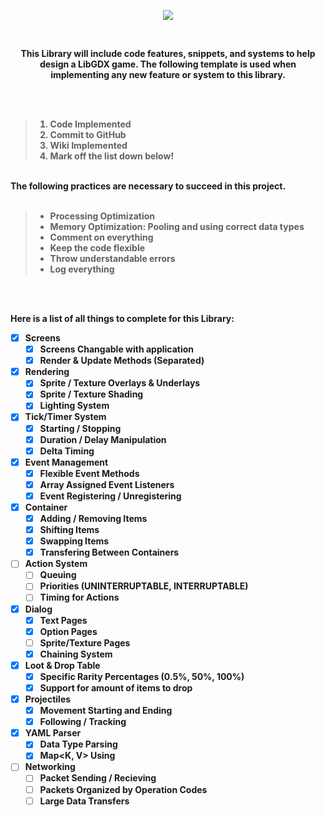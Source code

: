 <p align="center">
<img src="http://grabilla.com/0ba04-1eb77ea7-c392-4214-b470-7ce7b69a2051.png" align="center">
  </p>
<p align="center"><br>
  <center><b>This Library will include code features, snippets, and systems to help design a LibGDX game. 
The following template is used when implementing any new feature or system to this library.<b></center>
</p>
<p>
<br><br>
<blockquote>
<ol type="1">
  <li> Code Implemented</li>
  <li> Commit to GitHub</li>
  <li> Wiki Implemented</li>
  <li> Mark off the list down below!</li>
</ol>  
</blockquote>
<br>
The following practices are necessary to succeed in this project.<b>
<br><br>
<blockquote>
<ul>
  <li> Processing Optimization</li>
  <li> Memory Optimization: Pooling and using correct data types</li>
  <li> Comment on everything</li>
  <li> Keep the code flexible</li>
  <li> Throw understandable errors</li>
  <li> Log everything</li>
</ul>  
</blockquote>


<br><br>
</p>

Here is a list of all things to complete for this Library:
- [x] Screens
  - [x] Screens Changable with application
  - [x] Render & Update Methods (Separated)
  
- [x] Rendering
  - [x] Sprite / Texture Overlays & Underlays
  - [x] Sprite / Texture Shading
  - [x] Lighting System
  
- [x] Tick/Timer System
  - [x] Starting / Stopping
  - [x] Duration / Delay Manipulation
  - [x] Delta Timing
  
- [x] Event Management
  - [x] Flexible Event Methods
  - [x] Array Assigned Event Listeners
  - [x] Event Registering / Unregistering 

- [x] Container
  - [x] Adding / Removing Items
  - [x] Shifting Items
  - [x] Swapping Items
  - [x] Transfering Between Containers
  
- [ ] Action System
  - [ ] Queuing
  - [ ] Priorities (UNINTERRUPTABLE, INTERRUPTABLE)
  - [ ] Timing for Actions
  
- [x] Dialog
  - [x] Text Pages
  - [x] Option Pages
  - [ ] Sprite/Texture Pages
  - [x] Chaining System

- [X] Loot & Drop Table
  - [X] Specific Rarity Percentages (0.5%, 50%, 100%)
  - [X] Support for amount of items to drop
  
- [x] Projectiles
  - [x] Movement Starting and Ending
  - [x] Following / Tracking
  
- [x] YAML Parser
  - [x] Data Type Parsing
  - [x] Map<K, V> Using
  
- [ ] Networking
  - [ ] Packet Sending / Recieving
  - [ ] Packets Organized by Operation Codes
  - [ ] Large Data Transfers
